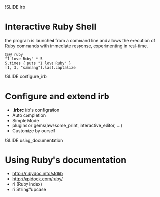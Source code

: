 !SLIDE irb
# Interactive Ruby Shell #
the program is launched from a command line and allows the execution of Ruby commands with immediate response, experimenting in real-time.

    @@@ ruby
    "I love Ruby" * 5
    5.times { puts "I love Ruby" }
    [1, 3, "samnang"].last.captalize

!SLIDE configure_irb
# Configure and extend irb #
* __.irbrc__ irb's configration
* Auto completion
* Simple Mode
* plugins or gems(awesome_print, interactive_editor, ...)
* Customize by ourself

!SLIDE using_documentation
# Using Ruby's documentation #
* http://rubydoc.info/stdlib
* http://apidock.com/ruby/
* ri (Ruby Index)
 * ri String#upcase
